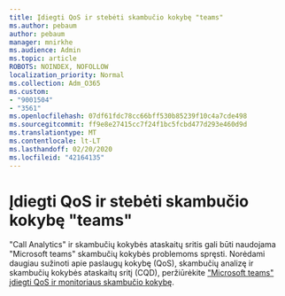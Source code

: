 ```yaml
---
title: Įdiegti QoS ir stebėti skambučio kokybę "teams"
ms.author: pebaum
author: pebaum
manager: mnirkhe
ms.audience: Admin
ms.topic: article
ROBOTS: NOINDEX, NOFOLLOW
localization_priority: Normal
ms.collection: Adm_O365
ms.custom:
- "9001504"
- "3561"
ms.openlocfilehash: 07df61fdc78cc66bff530b85239f10c4a7cde498
ms.sourcegitcommit: ff9e8e27415cc7f24f1bc5fcbd477d293e460d9d
ms.translationtype: MT
ms.contentlocale: lt-LT
ms.lasthandoff: 02/20/2020
ms.locfileid: "42164135"
---
```

# <a name="implement-qos-and-monitor-call-quality-in-teams"></a>Įdiegti QoS ir stebėti skambučio kokybę "teams"

"Call Analytics" ir skambučių kokybės ataskaitų sritis gali būti naudojama "Microsoft teams" skambučių kokybės problemoms spręsti. Norėdami daugiau sužinoti apie paslaugų kokybę (QoS), skambučių analizę ir skambučių kokybės ataskaitų sritį (CQD), peržiūrėkite ["Microsoft teams" įdiegti QoS ir monitoriaus skambučio kokybę](https://docs.microsoft.com/en-us/microsoftteams/monitor-call-quality-qos). 
